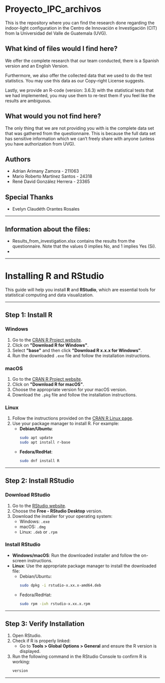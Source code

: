 # Proyecto_IPC_archivos
This is the repository where you can find the research done regarding the indoor-light configuration in the Centro de Innovación e Investigación (CIT) from la Universidad del Valle de Guatemala (UVG). 

## What kind of files would I find here?
We offer the complete research that our team conducted, there is a Spanish version and an English Version.

Furthermore, we also offer the collected data that we used to do the test statistics. You may use this data as our Copy-right License suggests.

Lastly, we provide an R-code (version: 3.6.3)   with the statistical tests that we had implemented, you may use them to re-test them if you feel like the results are ambiguous.

## What would you not find here?
The only thing that we are not providing you with is the complete data set that was gathered from the questionnaire. This is because the full data set has sensitive information which we can’t freely share with anyone (unless you have authorization from UVG).

## Authors
* Adrian Arimany Zamora - 211063
* Mario Roberto Martínez Santos - 24318
* René David González Herrera - 23365

## Special Thanks
* Evelyn Claudéth Orantes Rosales

---
## Information about the files:
* Results_from_investigation.xlsx contains the results from the questionnaire.
Note that the values 0 implies No, and 1 implies Yes (Si).
*
---
# Installing R and RStudio

This guide will help you install **R** and **RStudio**, which are essential tools for statistical computing and data visualization.

---

## Step 1: Install R

### Windows
1. Go to the [CRAN R Project website](https://cran.r-project.org/).
2. Click on **"Download R for Windows"**.
3. Select **"base"** and then click **"Download R x.x.x for Windows"**.
4. Run the downloaded `.exe` file and follow the installation instructions.

### macOS
1. Go to the [CRAN R Project website](https://cran.r-project.org/).
2. Click on **"Download R for macOS"**.
3. Choose the appropriate version for your macOS version.
4. Download the `.pkg` file and follow the installation instructions.

### Linux
1. Follow the instructions provided on the [CRAN R Linux page](https://cran.r-project.org/bin/linux/).
2. Use your package manager to install R. For example:
   - **Debian/Ubuntu**:
     ```bash
     sudo apt update
     sudo apt install r-base
     ```
   - **Fedora/RedHat**:
     ```bash
     sudo dnf install R
     ```

---

## Step 2: Install RStudio

### Download RStudio
1. Go to the [RStudio website](https://posit.co/download/rstudio-desktop/).
2. Choose the **Free - RStudio Desktop** version.
3. Download the installer for your operating system:
   - Windows: `.exe`
   - macOS: `.dmg`
   - Linux: `.deb` or `.rpm`

### Install RStudio
- **Windows/macOS**: Run the downloaded installer and follow the on-screen instructions.
- **Linux**: Use the appropriate package manager to install the downloaded file:
  - Debian/Ubuntu:
    ```bash
    sudo dpkg -i rstudio-x.xx.x-amd64.deb
    ```
  - Fedora/RedHat:
    ```bash
    sudo rpm -ivh rstudio-x.xx.x.rpm
    ```

---

## Step 3: Verify Installation

1. Open RStudio.
2. Check if R is properly linked:
   - Go to **Tools > Global Options > General** and ensure the R version is displayed.
3. Run the following command in the RStudio Console to confirm R is working:
   ```R
   version

---


